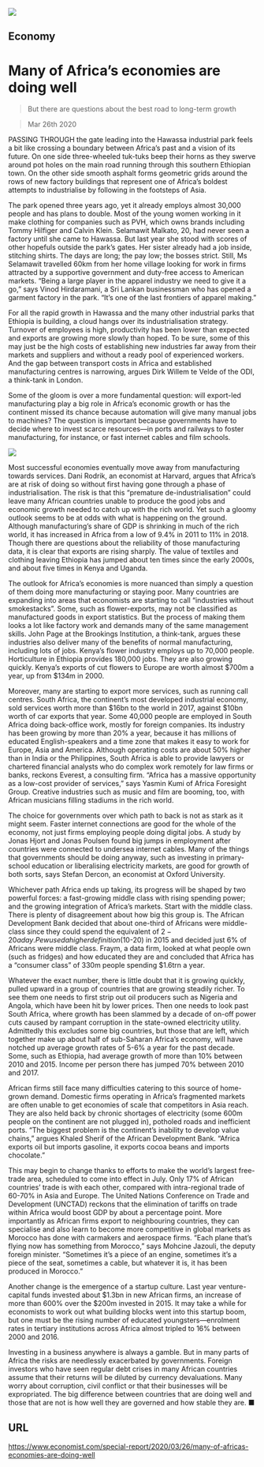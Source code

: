 ![](./images/20200328_SRP097_0.jpg)

## Economy

# Many of Africa’s economies are doing well

> But there are questions about the best road to long-term growth

> Mar 26th 2020

PASSING THROUGH the gate leading into the Hawassa industrial park feels a bit like crossing a boundary between Africa’s past and a vision of its future. On one side three-wheeled tuk-tuks beep their horns as they swerve around pot holes on the main road running through this southern Ethiopian town. On the other side smooth asphalt forms geometric grids around the rows of new factory buildings that represent one of Africa’s boldest attempts to industrialise by following in the footsteps of Asia.

The park opened three years ago, yet it already employs almost 30,000 people and has plans to double. Most of the young women working in it make clothing for companies such as PVH, which owns brands including Tommy Hilfiger and Calvin Klein. Selamawit Malkato, 20, had never seen a factory until she came to Hawassa. But last year she stood with scores of other hopefuls outside the park’s gates. Her sister already had a job inside, stitching shirts. The days are long; the pay low; the bosses strict. Still, Ms Selamawit travelled 60km from her home village looking for work in firms attracted by a supportive government and duty-free access to American markets. “Being a large player in the apparel industry we need to give it a go,” says Vinod Hirdaramani, a Sri Lankan businessman who has opened a garment factory in the park. “It’s one of the last frontiers of apparel making.”

For all the rapid growth in Hawassa and the many other industrial parks that Ethiopia is building, a cloud hangs over its industrialisation strategy. Turnover of employees is high, productivity has been lower than expected and exports are growing more slowly than hoped. To be sure, some of this may just be the high costs of establishing new industries far away from their markets and suppliers and without a ready pool of experienced workers. And the gap between transport costs in Africa and established manufacturing centres is narrowing, argues Dirk Willem te Velde of the ODI, a think-tank in London.

Some of the gloom is over a more fundamental question: will export-led manufacturing play a big role in Africa’s economic growth or has the continent missed its chance because automation will give many manual jobs to machines? The question is important because governments have to decide where to invest scarce resources—in ports and railways to foster manufacturing, for instance, or fast internet cables and film schools.

![](./images/20200328_SRC211.png)

Most successful economies eventually move away from manufacturing towards services. Dani Rodrik, an economist at Harvard, argues that Africa’s are at risk of doing so without first having gone through a phase of industrialisation. The risk is that this “premature de-industrialisation” could leave many African countries unable to produce the good jobs and economic growth needed to catch up with the rich world. Yet such a gloomy outlook seems to be at odds with what is happening on the ground. Although manufacturing’s share of GDP is shrinking in much of the rich world, it has increased in Africa from a low of 9.4% in 2011 to 11% in 2018. Though there are questions about the reliability of those manufacturing data, it is clear that exports are rising sharply. The value of textiles and clothing leaving Ethiopia has jumped about ten times since the early 2000s, and about five times in Kenya and Uganda.

The outlook for Africa’s economies is more nuanced than simply a question of them doing more manufacturing or staying poor. Many countries are expanding into areas that economists are starting to call “industries without smokestacks”. Some, such as flower-exports, may not be classified as manufactured goods in export statistics. But the process of making them looks a lot like factory work and demands many of the same management skills. John Page at the Brookings Institution, a think-tank, argues these industries also deliver many of the benefits of normal manufacturing, including lots of jobs. Kenya’s flower industry employs up to 70,000 people. Horticulture in Ethiopia provides 180,000 jobs. They are also growing quickly. Kenya’s exports of cut flowers to Europe are worth almost $700m a year, up from $134m in 2000.

Moreover, many are starting to export more services, such as running call centres. South Africa, the continent’s most developed industrial economy, sold services worth more than $16bn to the world in 2017, against $10bn worth of car exports that year. Some 40,000 people are employed in South Africa doing back-office work, mostly for foreign companies. Its industry has been growing by more than 20% a year, because it has millions of educated English-speakers and a time zone that makes it easy to work for Europe, Asia and America. Although operating costs are about 50% higher than in India or the Philippines, South Africa is able to provide lawyers or chartered financial analysts who do complex work remotely for law firms or banks, reckons Everest, a consulting firm. “Africa has a massive opportunity as a low-cost provider of services,” says Yasmin Kumi of Africa Foresight Group. Creative industries such as music and film are booming, too, with African musicians filling stadiums in the rich world.

The choice for governments over which path to back is not as stark as it might seem. Faster internet connections are good for the whole of the economy, not just firms employing people doing digital jobs. A study by Jonas Hjort and Jonas Poulsen found big jumps in employment after countries were connected to undersea internet cables. Many of the things that governments should be doing anyway, such as investing in primary-school education or liberalising electricity markets, are good for growth of both sorts, says Stefan Dercon, an economist at Oxford University.

Whichever path Africa ends up taking, its progress will be shaped by two powerful forces: a fast-growing middle class with rising spending power; and the growing integration of Africa’s markets. Start with the middle class. There is plenty of disagreement about how big this group is. The African Development Bank decided that about one-third of Africans were middle-class since they could spend the equivalent of $2-20 a day. Pew used a higher definition ($10-20) in 2015 and decided just 6% of Africans were middle class. Fraym, a data firm, looked at what people own (such as fridges) and how educated they are and concluded that Africa has a “consumer class” of 330m people spending $1.6trn a year.

Whatever the exact number, there is little doubt that it is growing quickly, pulled upward in a group of countries that are growing steadily richer. To see them one needs to first strip out oil producers such as Nigeria and Angola, which have been hit by lower prices. Then one needs to look past South Africa, where growth has been slammed by a decade of on-off power cuts caused by rampant corruption in the state-owned electricity utility. Admittedly this excludes some big countries, but those that are left, which together make up about half of sub-Saharan Africa’s economy, will have notched up average growth rates of 5-6% a year for the past decade. Some, such as Ethiopia, had average growth of more than 10% between 2010 and 2015. Income per person there has jumped 70% between 2010 and 2017.

African firms still face many difficulties catering to this source of home-grown demand. Domestic firms operating in Africa’s fragmented markets are often unable to get economies of scale that competitors in Asia reach. They are also held back by chronic shortages of electricity (some 600m people on the continent are not plugged in), potholed roads and inefficient ports. “The biggest problem is the continent’s inability to develop value chains,” argues Khaled Sherif of the African Development Bank. “Africa exports oil but imports gasoline, it exports cocoa beans and imports chocolate.”

This may begin to change thanks to efforts to make the world’s largest free-trade area, scheduled to come into effect in July. Only 17% of African countries’ trade is with each other, compared with intra-regional trade of 60-70% in Asia and Europe. The United Nations Conference on Trade and Development (UNCTAD) reckons that the elimination of tariffs on trade within Africa would boost GDP by about a percentage point. More importantly as African firms export to neighbouring countries, they can specialise and also learn to become more competitive in global markets as Morocco has done with carmakers and aerospace firms. “Each plane that’s flying now has something from Morocco,” says Mohcine Jazouli, the deputy foreign minister. “Sometimes it’s a piece of an engine, sometimes it’s a piece of the seat, sometimes a cable, but whatever it is, it has been produced in Morocco.”

Another change is the emergence of a startup culture. Last year venture-capital funds invested about $1.3bn in new African firms, an increase of more than 600% over the $200m invested in 2015. It may take a while for economists to work out what building blocks went into this startup boom, but one must be the rising number of educated youngsters—enrolment rates in tertiary institutions across Africa almost tripled to 16% between 2000 and 2016.

Investing in a business anywhere is always a gamble. But in many parts of Africa the risks are needlessly exacerbated by governments. Foreign investors who have seen regular debt crises in many African countries assume that their returns will be diluted by currency devaluations. Many worry about corruption, civil conflict or that their businesses will be expropriated. The big difference between countries that are doing well and those that are not is how well they are governed and how stable they are. ■

## URL

https://www.economist.com/special-report/2020/03/26/many-of-africas-economies-are-doing-well
